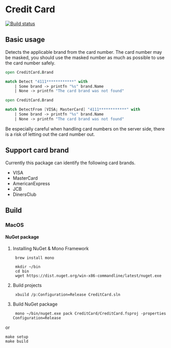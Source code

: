 # Credit Card

[![Build status](https://ci.appveyor.com/api/projects/status/0m9xb4to8a1rkk4b?svg=true)](https://ci.appveyor.com/project/holyshared/creditcard)

## Basic usage

Detects the applicable brand from the card number.
The card number may be masked, you should use the masked number as much as possible to use the card number safely.

```fsharp
open CreditCard.Brand

match Detect "4111************" with
	| Some brand -> printfn "%s" brand.Name
	| None -> printfn "The card brand was not found"
```

```fsharp
open CreditCard.Brand

match DetectFrom [VISA; MasterCard] "4111************" with
	| Some brand -> printfn "%s" brand.Name
	| None -> printfn "The card brand was not found"
```

Be especially careful when handling card numbers on the server side, there is a risk of letting out the card number out.

## Support card brand

Currently this package can identify the following card brands.

* VISA
* MasterCard
* AmericanExpress
* JCB
* DinersClub

## Build

### MacOS

#### NuGet package

1. Installing NuGet & Mono Framework

		brew install mono

		mkdir ~/bin
		cd bin
		wget https://dist.nuget.org/win-x86-commandline/latest/nuget.exe

2. Build projects

		xbuild /p:Configuration=Release CreditCard.sln

2. Build NuGet package

		mono ~/bin/nuget.exe pack CreditCard/CreditCard.fsproj -properties Configuration=Release

or 

	make setup
	make build
